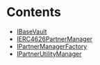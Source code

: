 

# Contents
- [IBaseVault](IBaseVault.sol/interface.IBaseVault.md)
- [IERC4626PartnerManager](IERC4626PartnerManager.sol/interface.IERC4626PartnerManager.md)
- [IPartnerManagerFactory](IPartnerManagerFactory.sol/interface.IPartnerManagerFactory.md)
- [IPartnerUtilityManager](IPartnerUtilityManager.sol/interface.IPartnerUtilityManager.md)
